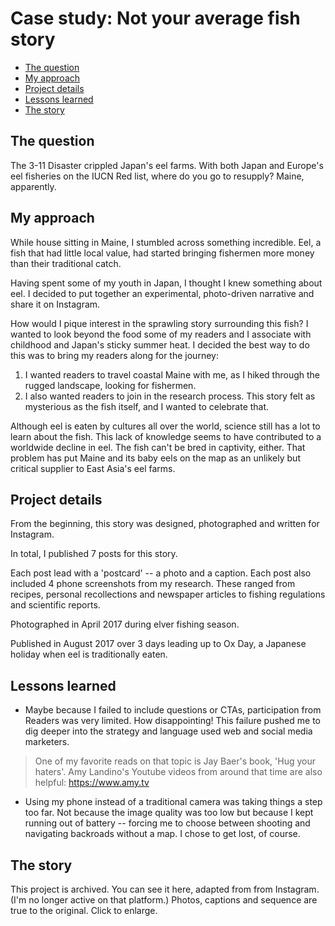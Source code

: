 # Case study: Not your average fish story


* [The question](https://www.zachmccabe.com/case_study_eel.html#the-question)
* [My approach](https://www.zachmccabe.com/case_study_eel.html#my-approach)
* [Project details](https://www.zachmccabe.com/case_study_eel.html#project-details)
* [Lessons learned](https://www.zachmccabe.com/case_study_eel.html#lessons-learned)
* [The story](https://www.zachmccabe.com/case_study_eel.html#the-story)


## The question


The 3-11 Disaster crippled Japan's eel farms. With both Japan and Europe's eel fisheries on the IUCN Red list, where do you go to resupply? Maine, apparently.


## My approach

While house sitting in Maine, I stumbled across something incredible. Eel, a fish that had little local value, had started bringing fishermen more money than their traditional catch.

Having spent some of my youth in Japan, I thought I knew something about eel. I decided to put together an experimental, photo-driven narrative and share it on Instagram.

How would I pique interest in the sprawling story surrounding this fish? I wanted to look beyond the food some of my readers and I associate with childhood and Japan's sticky summer heat. I decided the best way to do this was to bring my readers along for the journey: 

1. I wanted readers to travel coastal Maine with me, as I hiked through the rugged landscape, looking for fishermen.
2. I also wanted readers to join in the research process. This story felt as mysterious as the fish itself, and I wanted to celebrate that. 

Although eel is eaten by cultures all over the world, science still has a lot to learn about the fish. This lack of knowledge seems to have contributed to a worldwide decline in eel. The fish can't be bred in captivity, either. That problem has put Maine and its baby eels on the map as an unlikely but critical supplier to East Asia's eel farms.



## Project details

From the beginning, this story was designed, photographed and written for Instagram.

In total, I published 7 posts for this story.

Each post lead with a 'postcard' -- a photo and a caption. Each post also included 4 phone screenshots from my research. These ranged from recipes, personal recollections and newspaper articles to fishing regulations and scientific reports.

Photographed in April 2017 during elver fishing season.

Published in August 2017 over 3 days leading up to Ox Day, a Japanese holiday when eel is traditionally eaten.



## Lessons learned

- Maybe because I failed to include questions or CTAs, participation from Readers was very limited. How disappointing! This failure pushed me to dig deeper into the strategy and language used web and social media marketers.

> One of my favorite reads on that topic is Jay Baer's book, 'Hug your haters'. Amy Landino's Youtube videos from around that time are also helpful: <https://www.amy.tv>

- Using my phone instead of a traditional camera was taking things a step too far. Not because the image quality was too low but because I kept running out of battery -- forcing me to choose between shooting and navigating backroads without a map. I chose to get lost, of course.


## The story

This project is archived. You can see it here, adapted from from Instagram. (I'm no longer active on that platform.) Photos, captions and sequence are true to the original. Click to enlarge.
